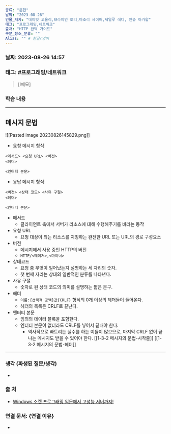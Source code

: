 ```yaml
---
종류: "문헌"
날짜: "2023-08-26"
인물_저자: "데이빗 고울리,브라이언 토티,마조리 세이어,세일루 레디, 안슈 아가왈"
태그: "프로그래밍,네트워크"
출처: "HTTP 완벽 가이드"
구분_장소_분류: ""
Alias: "" # 한글/영어
---
```


### 날짜: 2023-08-26 14:57
### 태그: #프로그래밍/네트워크

>[!메모]
> 

### 학습 내용
---
## 메시지 문법
![[Pasted image 20230826145829.png]]
- 요청 메시지 형식
```
<메서드> <요청 URL> <버전>
<헤더>

<엔터티 본문>
```
- 응답 메시지 형식
```
<버전> <상태 코드> <사유 구절>
<헤더>

<엔터티 본문>
```
- 메서드
	- 클라이언트 측에서 서버가 리소스에 대해 수행해주기를 바라는 동작
- 요청 URL
	- 요청 대상이 되는 리소스를 지칭하는 완전한 URL 또는 URL의 경로 구성요소
- 버전
	- 메시지에서 사용 중인 HTTP의 버전
	- `HTTP/<메이저>,<마이너>`
- 상태코드
	- 요청 중 무엇이 일어났는지 설명하는 세 자리의 숫자.
	- 첫 번쨰 자리는 상태의 일반적인 분류를 나타낸다.
- 사유 구절
	- 숫자로 된 상태 코드의 의미를 설명하는 짧은 문구.
- 헤더
	- `이름:{선택적 공백}값{CRLF}` 형식의 0개 이상의 헤더들이 들어온다.
	- 헤더의 목록은 CRLF로 끝난다.
- 앤터티 본문
	- 임의의 데이터 블록을 포함한다.
	- 엔터티 본문이 없더라도 CRLF를 넣어서 끝내야 한다.
		- 역사적으로 빠트리는 실수를 하는 이들이 많으므로, 마지막 CRLF 없이 끝나는 메시지도 받을 수 있어야 한다.
[[1-3-2 메시지의 문법-시작줄]]
[[1-3-2 메시지의 문법-헤더]]

---
### 생각 (파생된 질문/생각)
- 
### 출 처
- [Windows 소켓 프로그래밍 입문에서 고성능 서버까지! ](https://www.inflearn.com/course/%EC%9C%88%EB%8F%84%EC%9A%B0-%EC%86%8C%EC%BC%93-%EC%9E%85%EB%AC%B8-%EA%B3%A0%EC%84%B1%EB%8A%A5-%EC%84%9C%EB%B2%84)

### 연결 문서: {연결 이유}
- 